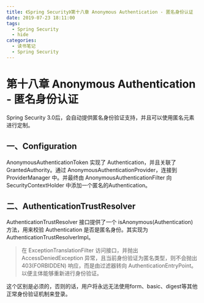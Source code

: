 ```yaml
---
title: 《Spring Security》第十八章 Anonymous Authentication - 匿名身份认证
date: 2019-07-23 18:11:00
tags:
  - Spring Security
  - hide
categories:
  - 读书笔记
  - Spring Security
---
```


# 第十八章 Anonymous Authentication - 匿名身份认证

Spring Security 3.0后，会自动提供匿名身份验证支持，并且可以使用匿名元素进行定制。

## 一、Configuration

AnonymousAuthenticationToken 实现了 Authentication，并且关联了 GrantedAuthority。通过 AnonymousAuthenticationProvider，连接到 ProviderManager 中。并最终由 AnonymousAuthenticationFilter 向 SecurityContextHolder 中添加一个匿名的Authentication。

## 二、AuthenticationTrustResolver

AuthenticationTrustResolver 接口提供了一个 isAnonymous(Authentication) 方法，用来校验 Authentication 是否是匿名身份。其实现为 AuthenticationTrustResolverImpl。

> 在 ExceptionTranslationFilter 访问接口，并抛出 AccessDeniedException 异常，且当前身份验证为匿名类型，则不会抛出 403(FORBIDDEN) 响应，而是由过滤器转向 AuthenticationEntryPoint。以便主体能够重新进行身份验证。

这个区别是必须的，否则的话，用户将永远无法使用form、basic、digest等其他正常身份验证机制来登录。
